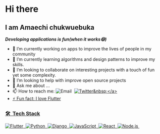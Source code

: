 # Hi there
## I am Amaechi chukwuebuka
***Developing applications is fun(when it works😄)***

- 🔭 I’m currently working on apps to improve the lives of people in my community
- 🌱 I’m currently learning algorithms and design patterns to improve my skills.
- 👯 I’m looking to collaborate on interesting projects with a touch of fun yet some complexity.
- 🤔 I’m looking to help with improve open source projects
- 💬 Ask me about ...
- 📫 How to reach me: 
  ![Email](https://img.shields.io/badge/-amaechi.chukwuebuka1@gmail.com-05122A?style=flat&logo=gmail)&nbsp;
  <a href="https://twitter.com/nixcode1_">![Twitter](https://img.shields.io/badge/-@nixcode1_-05122A?style=flat&logo=twitter&link=https://twitter.com/nixcode1_)&nbsp;</a>
- ⚡ Fun fact: I love Flutter

### 🛠 &nbsp;Tech Stack

![Flutter](https://img.shields.io/badge/-Flutter-05122A?style=flat&logo=flutter)&nbsp;
![Python](https://img.shields.io/badge/-Python-05122A?style=flat&logo=python)&nbsp;
![Django](https://img.shields.io/badge/-Django-05122A?style=flat&logo=django&logoColor=092E20)&nbsp;
![JavaScript](https://img.shields.io/badge/-JavaScript-05122A?style=flat&logo=javascript)&nbsp;
![React](https://img.shields.io/badge/-React-05122A?style=flat&logo=react)&nbsp;
![Node.js](https://img.shields.io/badge/-Node.js-05122A?style=flat&logo=node.js)&nbsp;
<!--
**nixcode1/nixcode1** is a ✨ _special_ ✨ repository because its `README.md` (this file) appears on your GitHub profile.

Here are some ideas to get you started:

- 🔭 I’m currently working on ...
- 🌱 I’m currently learning ...
- 👯 I’m looking to collaborate on ...
- 🤔 I’m looking for help with ...
- 💬 Ask me about ...
- 📫 How to reach me: ...
- 😄 Pronouns: ...
- ⚡ Fun fact: ...
-->
